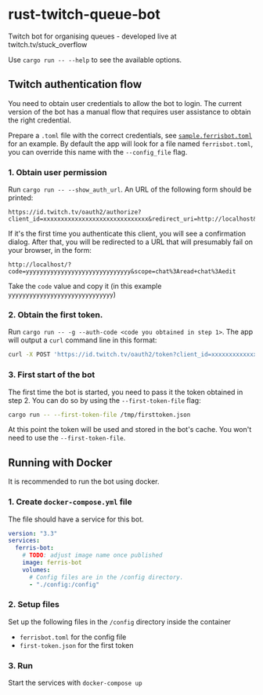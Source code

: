 # rust-twitch-queue-bot
Twitch bot for organising queues - developed live at twitch.tv/stuck_overflow

Use `cargo run -- --help` to see the available options.

## Twitch authentication flow

You need to obtain user credentials to allow the bot to login. The current
version of the bot has a manual flow that requires user assistance to obtain the
right credential.

Prepare a `.toml` file with the correct credentials, see
[`sample.ferrisbot.toml`](sample.ferrisbot.toml) for an example. By default the
app will look for a file named `ferrisbot.toml`, you can override this name with
the `--config_file` flag.

### 1. Obtain user permission

Run `cargo run -- --show_auth_url`. An URL of the following form should be
printed:

```
https://id.twitch.tv/oauth2/authorize?client_id=xxxxxxxxxxxxxxxxxxxxxxxxxxxxxx&redirect_uri=http://localhost&response_type=code&scope=chat:read%20chat:edit
```

If it's the first time you authenticate this client, you will see a confirmation
dialog. After that, you will be redirected to a URL that will presumably  fail
on your browser, in the form:

```
http://localhost/?code=yyyyyyyyyyyyyyyyyyyyyyyyyyyyyy&scope=chat%3Aread+chat%3Aedit
```

Take the `code` value and copy it (in this example
`yyyyyyyyyyyyyyyyyyyyyyyyyyyyyy`)

### 2. Obtain the first token.

Run `cargo run -- -g --auth-code <code you obtained in step 1>`. The app will
output a `curl` command line in this format:

```sh
curl -X POST 'https://id.twitch.tv/oauth2/token?client_id=xxxxxxxxxxxxxxxxxxxxxxxxxxxxxx&client_secret=zzzzzzzzzzzzzzzzzzzzzzzzzzzzzz&code=yyyyyyyyyyyyyyyyyyyyyyyyyyyyyy&grant_type=authorization_code&redirect_uri=http://localhost' > /tmp/firsttoken.json
```

### 3. First start of the bot

The first time the bot is started, you need to pass it the token obtained in
step 2. You can do so by using the `--first-token-file` flag:

```sh
cargo run -- --first-token-file /tmp/firsttoken.json
```

At this point the token will be used and stored in the bot's cache. You won't
need to use the `--first-token-file`.

## Running with Docker
It is recommended to run the bot using docker.

### 1. Create `docker-compose.yml` file

The file should have a service for this bot.
```yaml
version: "3.3"
services:
  ferris-bot:
    # TODO: adjust image name once published
    image: ferris-bot
    volumes:
      # Config files are in the /config directory.
      - "./config:/config"
```

### 2. Setup files

Set up the following files in the `/config` directory inside the container

- `ferrisbot.toml` for the config file
- `first-token.json` for the first token

### 3. Run

Start the services with `docker-compose up`

